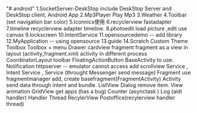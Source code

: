 "# android" 
1.SocketServer-DeskStop  include DeskStop Server and DeskStop client, Android App
2.Mp3Player Play Mp3 
3.Weather
4.Toolbar (set navigation bar color) 
5.Iconnics使用
6.recyclerview fastadapter
7.timeline recyclerview adapter timeline.
8.photoedit load picture ,edit use canvas
9.lockscreen
10.IntentService
11.opensourcedemo -- add library
12.MyApplication -- using opensource
13.guide
14.Scratch
     Custom Theme
	 Toolbox
	 Toolbox + menu
	 Drawer
	 cardview
	 fragment  fragment as a view in layout (activity_fragment.xml)
	 activity in different process
	 CoordinatorLayout toolbar FloatingActionButton 
	 BaseActivity  to use.
	 Notification
	 httpserver  -- emulator cannot access
	 add scrollview 
	 Service , Intent Service , Service (throught Messenger send message)
	 Fragment  use fragmentmanager add, create basefragment(FragmentActivity)
	 Activity send data through intent and bundle.
	 ListView Dialog remove item.
	 View animation
	 GridView get apps (has a bug)
	 Counter (asynctask )
	 Log (aidl handler)
	 Handler Thread
	 RecylerView
	 Postoffice(recylerview handler thread)
	 